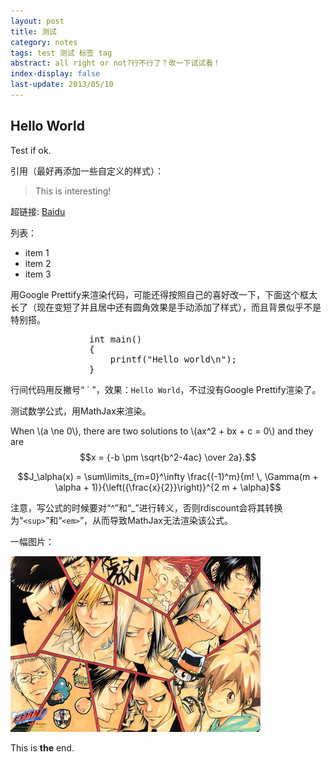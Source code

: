 ```yaml
---
layout: post
title: 测试
category: notes
tags: test 测试 标签 tag
abstract: all right or not?行不行了？改一下试试看！
index-display: false
last-update: 2013/05/10
---
```


## Hello World

Test if ok.

引用（最好再添加一些自定义的样式）：

> This is interesting!

超链接: [Baidu][1]

列表：

* item 1
* item 2
* item 3

用<span class="text-en">Google Prettify</span>来渲染代码，可能还得按照自己的喜好改一下，下面这个框太长了（现在变短了并且居中还有圆角效果是手动添加了样式），而且背景似乎不是特别搭。

<pre class="prettyprint linenums" style="width: 50%;margin: auto;border-radius: 5px;-webkit-border-radius: 5px;">
int main()
{
	printf("Hello world\n");
}
</pre>

行间代码用反撇号“ \` ”，效果：`Hello World`，不过没有<span class="text-en">Google Prettify</span>渲染了。

测试数学公式，用<span class="text-en">MathJax</span>来渲染。

When \\(a \ne 0\\), there are two solutions to \\(ax^2 + bx + c = 0\\) and they are $$x = {-b \pm \sqrt{b^2-4ac} \over 2a}.$$

$$J_\alpha(x) = \sum\limits_{m=0}^\infty \frac{(-1)^m}{m! \, \Gamma(m + \alpha + 1)}{\left({\frac{x}{2}}\right)}^{2 m + \alpha}$$

注意，写公式的时候要对“^”和“\_”进行转义，否则<span class="text-en">rdiscount</span>会将其转换为“`<sup>`”和“`<em>`”，从而导致<span class="text-en">MathJax</span>无法渲染该公式。

一幅图片：

![test](/img/tmp/test.jpg)

This is **the** end.

[1]: http://www.baidu.com "Baidu Search"